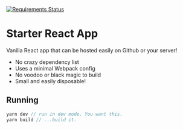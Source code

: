 [![Requirements Status](https://requires.io/github/sesamechicken/react-startup/requirements.svg?branch=gh-pages)](https://requires.io/github/sesamechicken/react-startup/requirements/?branch=gh-pages)

# Starter React App

Vanilla React app that can be hosted easily on Github or your server!

- No crazy dependency list
- Uses a minimal Webpack config
- No voodoo or black magic to build
- Small and easily disposable!

## Running

```js
yarn dev // run in dev mode. You want this.
yarn build // ...build it.
```
